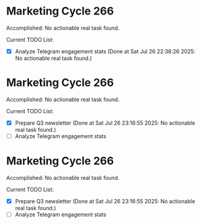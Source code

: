 # Marketing Cycle 266

Accomplished: No actionable real task found.

Current TODO List:

- [x] Analyze Telegram engagement stats  (Done at Sat Jul 26 22:38:26 2025: No actionable real task found.)

# Marketing Cycle 266

Accomplished: No actionable real task found.

Current TODO List:

- [x] Prepare Q3 newsletter  (Done at Sat Jul 26 23:16:55 2025: No actionable real task found.)
- [ ] Analyze Telegram engagement stats

# Marketing Cycle 266

Accomplished: No actionable real task found.

Current TODO List:

- [x] Prepare Q3 newsletter  (Done at Sat Jul 26 23:16:55 2025: No actionable real task found.)
- [ ] Analyze Telegram engagement stats